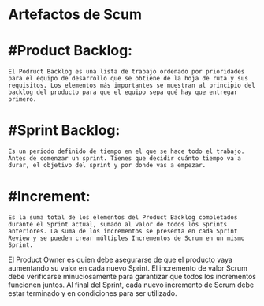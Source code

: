 # Artefactos de Scum

# #Product Backlog:
	El Podruct Backlog es una lista de trabajo ordenado por prioridades para el equipo de desarrollo que se obtiene de la hoja de ruta y sus requisitos. Los elementos más importantes se muestran al principio del backlog del producto para que el equipo sepa qué hay que entregar primero. 

# #Sprint Backlog:
	Es un periodo definido de tiempo en el que se hace todo el trabajo. Antes de comenzar un sprint. Tienes que decidir cuánto tiempo va a durar, el objetivo del sprint y por donde vas a empezar. 

# #Increment:
	Es la suma total de los elementos del Product Backlog completados durante el Sprint actual, sumado al valor de todos los Sprints anteriores. La suma de los incrementos se presenta en cada Sprint Review y se pueden crear múltiples Incrementos de Scrum en un mismo Sprint.
El Product Owner es quien debe asegurarse de que el producto vaya aumentando su valor en cada nuevo Sprint. El incremento de valor Scrum debe verificarse minuciosamente para garantizar que todos los incrementos funcionen juntos. Al final del Sprint, cada nuevo incremento de Scrum debe estar terminado y en condiciones para ser utilizado. 
